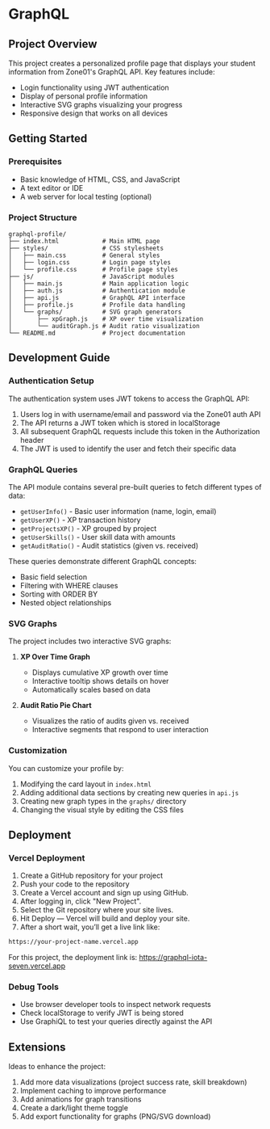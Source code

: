 # GraphQL

## Project Overview

This project creates a personalized profile page that displays your student information from Zone01's GraphQL API. Key features include:

- Login functionality using JWT authentication
- Display of personal profile information
- Interactive SVG graphs visualizing your progress
- Responsive design that works on all devices

## Getting Started

### Prerequisites

- Basic knowledge of HTML, CSS, and JavaScript
- A text editor or IDE
- A web server for local testing (optional)

### Project Structure

```
graphql-profile/
├── index.html            # Main HTML page
├── styles/               # CSS stylesheets
│   ├── main.css          # General styles
│   ├── login.css         # Login page styles
│   └── profile.css       # Profile page styles
├── js/                   # JavaScript modules
│   ├── main.js           # Main application logic
│   ├── auth.js           # Authentication module
│   ├── api.js            # GraphQL API interface
│   ├── profile.js        # Profile data handling
│   └── graphs/           # SVG graph generators
│       ├── xpGraph.js    # XP over time visualization
│       └── auditGraph.js # Audit ratio visualization
└── README.md             # Project documentation
```

## Development Guide

### Authentication Setup

The authentication system uses JWT tokens to access the GraphQL API:

1. Users log in with username/email and password via the Zone01 auth API
2. The API returns a JWT token which is stored in localStorage
3. All subsequent GraphQL requests include this token in the Authorization header
4. The JWT is used to identify the user and fetch their specific data

### GraphQL Queries

The API module contains several pre-built queries to fetch different types of data:

- `getUserInfo()` - Basic user information (name, login, email)
- `getUserXP()` - XP transaction history
- `getProjectsXP()` - XP grouped by project
- `getUserSkills()`  - User skill data with amounts
- `getAuditRatio()` - Audit statistics (given vs. received)

These queries demonstrate different GraphQL concepts:
- Basic field selection
- Filtering with WHERE clauses
- Sorting with ORDER BY
- Nested object relationships

### SVG Graphs

The project includes two interactive SVG graphs:

1. **XP Over Time Graph**
   - Displays cumulative XP growth over time
   - Interactive tooltip shows details on hover
   - Automatically scales based on data

2. **Audit Ratio Pie Chart**
   - Visualizes the ratio of audits given vs. received
   - Interactive segments that respond to user interaction

### Customization

You can customize your profile by:

1. Modifying the card layout in `index.html`
2. Adding additional data sections by creating new queries in `api.js`
3. Creating new graph types in the `graphs/` directory
4. Changing the visual style by editing the CSS files

## Deployment

### Vercel Deployment

1. Create a GitHub repository for your project
2. Push your code to the repository
3. Create a Vercel account and sign up using GitHub.
4. After logging in, click "New Project".
5. Select the Git repository where your site lives.
6. Hit Deploy — Vercel will build and deploy your site.
7. After a short wait, you’ll get a live link like:
```bash
https://your-project-name.vercel.app
```

For this project, the deployment link is:  https://graphql-iota-seven.vercel.app 


### Debug Tools

- Use browser developer tools to inspect network requests
- Check localStorage to verify JWT is being stored
- Use GraphiQL to test your queries directly against the API

## Extensions

Ideas to enhance the project:

1. Add more data visualizations (project success rate, skill breakdown)
2. Implement caching to improve performance
3. Add animations for graph transitions
4. Create a dark/light theme toggle
5. Add export functionality for graphs (PNG/SVG download)
